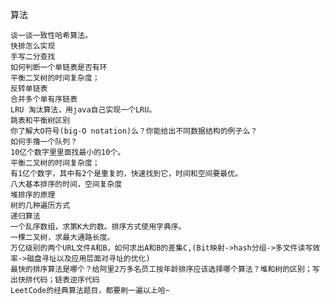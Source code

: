 算法

    谈一谈一致性哈希算法。
    快排怎么实现
    手写二分查找
    如何判断一个单链表是否有环
    平衡二叉树的时间复杂度；
    反转单链表
    合并多个单有序链表
    LRU 淘汰算法，用java自己实现一个LRU。
    跳表和平衡树区别
    你了解大O符号(big-O notation)么？你能给出不同数据结构的例子么？
    如何手撸一个队列？
    10亿个数字里里面找最小的10个。
    平衡二叉树的时间复杂度；
    有1亿个数字，其中有2个是重复的，快速找到它，时间和空间要最优。
    八大基本排序的时间，空间复杂度
    堆排序的原理
    树的几种遍历方式
    递归算法
    一个乱序数组，求第K大的数。排序方式使用字典序。
    一棵二叉树，求最大通路长度。
    万亿级别的两个URL文件A和B，如何求出A和B的差集C,(Bit映射->hash分组->多文件读写效率->磁盘寻址以及应用层面对寻址的优化)
    最快的排序算法是哪个？给阿里2万多名员工按年龄排序应该选择哪个算法？堆和树的区别；写出快排代码；链表逆序代码
    LeetCode的经典算法题目，都要刷一遍以上哈~